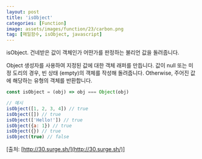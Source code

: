 ```yaml
---
layout: post
title: 'isObject'
categories: [Function]
image: assets/images/function/23/carbon.png
tag: [매일함수, isObject, javascript]
---
```


isObject. 건네받은 값이 객체인가 어떤가를 판정하는 불리언 값을 돌려줍니다.

Object 생성자를 사용하여 지정된 값에 대한 객체 래퍼를 만듭니다.
값이 null 또는 미정 도리의 경우, 빈 상태 (empty)의 객체를 작성해 돌려줍니다. Οtherwise, 주어진 값에 해당하는 유형의 객체를 반환합니다.

```javascript
const isObject = (obj) => obj === Object(obj)

// 예시
isObject([1, 2, 3, 4]) // true
isObject([]) // true
isObject(['Hello!']) // true
isObject({a: 1}) // true
isObject({}) // true
isObject(true) // false
```

[출처: [http://30.surge.sh/](http://30.surge.sh/)]
